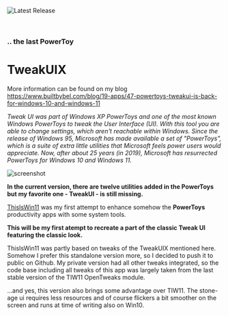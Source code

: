 ![Latest Release](https://img.shields.io/github/v/release/builtbybel/TweakUIX?style=for-the-badge)

<br>

### .. the last PowerToy
# TweakUIX

More information can be found on my blog https://www.builtbybel.com/blog/19-apps/47-powertoys-tweakui-is-back-for-windows-10-and-windows-11

_Tweak UI was part of Windows XP PowerToys and one of the most known Windows PowerToys to tweak the User Interface (UI). With this tool you are able to change settings, which aren't reachable within Windows. Since the release of Windows 95, Microsoft has made available a set of "PowerToys", which is a suite of extra little utilities that Microsoft feels power users would appreciate. Now, after about 25 years (in 2019), Microsoft has resurrected PowerToys for Windows 10 and Windows 11._

![screenshot](https://github.com/builtbybel/TweakUIX/blob/main/assets/tuix.png)

**In the current version, there are twelve utilities added in the PowerToys but my favorite one - TweakUI - is still missing.**

[ThisIsWin11](https://github.com/builtbybel/ThisIsWin11/r) was my first attempt to enhance somehow the **PowerToys** productivity apps with some system tools. 

**This will be my first atempt to recreate a part of the classic Tweak UI featuring the classic look.**

ThisIsWin11 was partly based on tweaks of the TweakUIX mentioned here. Somehow I prefer this standalone version more, so I decided to push it to public on Github. 
My private version had all other tweaks integrated, so the code base including all tweaks of this app was largely taken from the last stable version of the TIW11 OpenTweaks module.

...and yes, this version also brings some advantage over TIW11. The stone-age ui requires less resources and of course flickers a bit smoother on the screen and runs at time of writing also on Win10.


